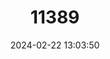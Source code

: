 ---
title: "11389"
category: "Leiocephalus herminieri"
draft: false
date: 2024-02-22 13:03:50
languages:
  English: ["Martinique Curlytail Lizard"]
---
